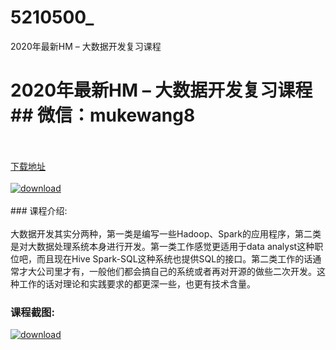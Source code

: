 # 5210500_
2020年最新HM – 大数据开发复习课程
# 2020年最新HM – 大数据开发复习课程## 微信：mukewang8
<br/></br>[下载地址](http://www.36tz.cn/article/5210500 "下载地址")
<br/></br>[![download](http://36tz.cn/muke_img/2020_02_1-106-300x202.png "下载地址")](http://www.36tz.cn/article/5210500 "下载地址")
<br/></br>### 课程介绍:<br/></br>大数据开发其实分两种，第一类是编写一些Hadoop、Spark的应用程序，第二类是对大数据处理系统本身进行开发。第一类工作感觉更适用于data analyst这种职位吧，而且现在Hive Spark-SQL这种系统也提供SQL的接口。第二类工作的话通常才大公司里才有，一般他们都会搞自己的系统或者再对开源的做些二次开发。这种工作的话对理论和实践要求的都更深一些，也更有技术含量。

### 课程截图:
[![download](http://36tz.cn/muke_img/2020_02_11-102.png "下载地址")](http://www.36tz.cn/article/5210500 "下载地址")

